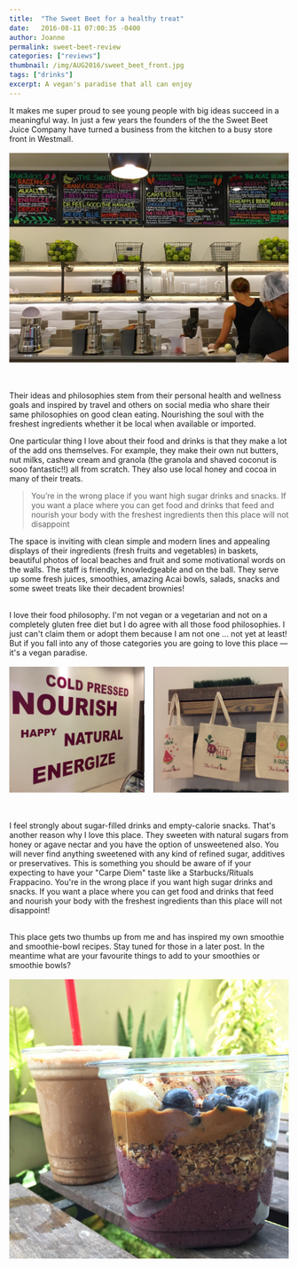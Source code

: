 ```yaml
---
title:  "The Sweet Beet for a healthy treat"
date:   2016-08-11 07:00:35 -0400
author: Joanne
permalink: sweet-beet-review
categories: ["reviews"]
thumbnail: /img/AUG2016/sweet_beet_front.jpg
tags: ["drinks"]
excerpt: A vegan's paradise that all can enjoy
---
```


It makes me super proud to see young people with big ideas succeed in a meaningful way. In just a few years the founders of the the Sweet Beet Juice Company have turned a business from the kitchen to a busy store front in Westmall.
<br>
<br>
![Sweet Beet](/img/AUG2016/sweet_beet_counter.jpg)  
<br>
<br>

Their ideas and philosophies stem from their personal health and wellness goals and inspired by travel and others on social media who share their same philosophies on good clean eating. Nourishing the soul with the freshest ingredients whether it be local when available or imported.
<br>

One particular thing I love about their food and drinks is that they make a lot of the add ons themselves. For example, they make their own nut butters, nut milks, cashew cream and granola (the granola and shaved coconut is sooo fantastic!!) all from scratch. They also use local honey and cocoa in many of their treats.
<br>


> You’re in the wrong place if you want high sugar drinks and snacks. If you want a place where you can get food and drinks that feed and nourish your body with the freshest ingredients then this place will not disappoint

The space is inviting with clean simple and modern lines and appealing displays of their ingredients (fresh fruits and vegetables) in baskets, beautiful photos of local beaches and fruit and some motivational words on the walls. The staff is friendly, knowledgeable and on the ball. They serve up some fresh juices, smoothies, amazing Acai bowls, salads, snacks and some sweet treats like their decadent brownies!
<br><br>

I love their food philosophy. I'm not vegan or a vegetarian and not on a completely gluten free diet but I do agree with all those food philosophies. I just can't claim them or adopt them because I am not one ... not yet at least! But if you fall into any of those categories you are going to love this place &mdash; it's a vegan paradise.
<br>
<br>
![Sweet Beet](/img/AUG2016/sweet_beet_decor.png)  
<br>
<br>

I feel strongly about sugar-filled drinks and empty-calorie snacks. That's another reason why I love this place. They sweeten with natural sugars from honey or agave nectar and you have the option of unsweetened also. You will never find anything sweetened with any kind of refined sugar, additives or preservatives. This is something you should be aware of if your expecting to have your "Carpe Diem" taste like a Starbucks/Rituals Frappacino. You're in the wrong place if you want high sugar drinks and snacks. If you want a place where you can get food and drinks that feed and nourish your body with the freshest ingredients than this place will not disappoint!
<br><br>

This place gets two thumbs up from me and has inspired my own smoothie and smoothie-bowl recipes. Stay tuned for those in a later post. In the meantime what are your favourite things to add to your smoothies or smoothie bowls?
<br>
<br>
![Sweet Beet](/img/AUG2016/carpe_diem_acai.jpg)  
